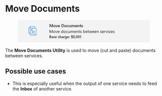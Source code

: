 # Move Documents

<figure><img src="../../.gitbook/assets/image (12) (3).png" alt=""><figcaption></figcaption></figure>

The **Move Documents Utility** is used to move (cut and paste) documents between services.

## Possible use cases

* This is especially useful when the output of one service needs to feed the **Inbox** of another service.
